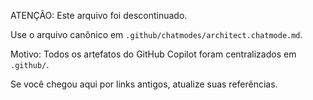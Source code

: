 ATENÇÃO: Este arquivo foi descontinuado.

Use o arquivo canônico em `.github/chatmodes/architect.chatmode.md`.

Motivo: Todos os artefatos do GitHub Copilot foram centralizados em `.github/`.

Se você chegou aqui por links antigos, atualize suas referências.
